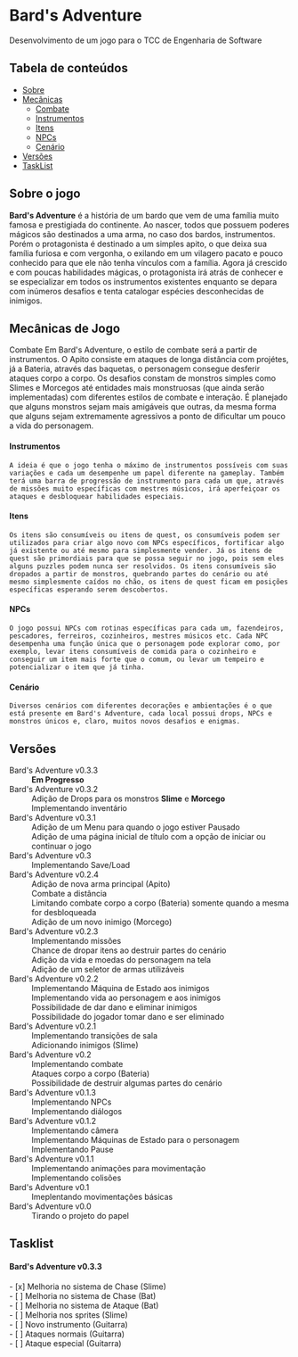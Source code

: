 # Bard's Adventure

Desenvolvimento de um jogo para o TCC de Engenharia de Software

## Tabela de conteúdos
<!--ts-->
   * [Sobre](#sobre-o-jogo)
   * [Mecânicas](#mecânicas-de-jogo)
      * [Combate](#combate)
      * [Instrumentos](#instrumentos)
      * [Itens](#itens)
      * [NPCs](#npcs)
      * [Cenário](#cenário)
   * [Versões](#versões)
   * [TaskList](#tasklist)
<!--te-->

## Sobre o jogo

**Bard's Adventure** é a história de um bardo que vem de uma família muito famosa e prestigiada do continente. Ao nascer, todos que possuem poderes mágicos são destinados a uma arma, no caso dos bardos, instrumentos. Porém o protagonista é destinado a um simples apito, o que deixa sua família furiosa e com vergonha, o exilando em um vilagero pacato e pouco conhecido para que ele não tenha vínculos com a família. Agora já crescido e com poucas habilidades mágicas, o protagonista irá atrás de conhecer e se especializar em todos os instrumentos existentes enquanto se depara com inúmeros desafios e tenta catalogar espécies desconhecidas de inimigos.

## Mecânicas de Jogo
  Combate
    Em Bard's Adventure, o estilo de combate será a partir de instrumentos. O Apito consiste em ataques de longa distância com projétes, já a Bateria, através das baquetas, o personagem consegue desferir ataques corpo a corpo. Os desafios constam de monstros simples como Slimes e Morcegos até entidades mais monstruosas (que ainda serão implementadas) com diferentes estilos de combate e interação. É planejado que alguns monstros sejam mais amigáveis que outras, da mesma forma que alguns sejam extremamente agressivos a ponto de dificultar um pouco a vida do personagem.
  #### Instrumentos
    A ideia é que o jogo tenha o máximo de instrumentos possíveis com suas variações e cada um desempenhe um papel diferente na gameplay. Também terá uma barra de progressão de instrumento para cada um que, através de missões muito específicas com mestres músicos, irá aperfeiçoar os ataques e desbloquear habilidades especiais.
  #### Itens
    Os itens são consumíveis ou itens de quest, os consumíveis podem ser utilizados para criar algo novo com NPCs específicos, fortificar algo já existente ou até mesmo para simplesmente vender. Já os itens de quest são primordiais para que se possa seguir no jogo, pois sem eles alguns puzzles podem nunca ser resolvidos. Os itens consumíveis são dropados a partir de monstros, quebrando partes do cenário ou até mesmo simplesmente caídos no chão, os itens de quest ficam em posições específicas esperando serem descobertos.
  #### NPCs
    O jogo possui NPCs com rotinas específicas para cada um, fazendeiros, pescadores, ferreiros, cozinheiros, mestres músicos etc. Cada NPC desempenha uma função única que o personagem pode explorar como, por exemplo, levar itens consumíveis de comida para o cozinheiro e conseguir um item mais forte que o comum, ou levar um tempeiro e potencializar o item que já tinha.
  #### Cenário
    Diversos cenários com diferentes decorações e ambientações é o que está presente em Bard's Adventure, cada local possui drops, NPCs e monstros únicos e, claro, muitos novos desafios e enigmas.

## Versões
  <dl>
    <dt> Bard's Adventure v0.3.3 </dt>
      <dd href="#tasks"> <b> Em Progresso </b> </dd>
    <dt> Bard's Adventure v0.3.2 </dt>
      <dd> Adição de Drops para os monstros <b>Slime</b> e <b>Morcego</b> <br> Implementando inventário </dd>
    <dt> Bard's Adventure v0.3.1 </dt>
      <dd> Adição de um Menu para quando o jogo estiver Pausado <br> Adição de uma página inicial de título com a opção de iniciar ou continuar o jogo </dd>
    <dt> Bard's Adventure v0.3 </dt>
      <dd> Implementando Save/Load </dd>
    <dt> Bard's Adventure v0.2.4 </dt>
      <dd> Adição de nova arma principal (Apito) <br> Combate a distância <br> Limitando combate corpo a corpo (Bateria) somente quando a mesma for desbloqueada <br> Adição de um novo inimigo (Morcego) </dd>
    <dt> Bard's Adventure v0.2.3 </dt>
      <dd> Implementando missões <br> Chance de dropar itens ao destruir partes do cenário <br> Adição da vida e moedas do personagem na tela <br> Adição de um seletor de armas utilizáveis </dd>
    <dt> Bard's Adventure v0.2.2 </dt>
      <dd> Implementando Máquina de Estado aos inimigos <br> Implementando vida ao personagem e aos inimigos <br> Possibilidade de dar dano e eliminar inimigos <br>        Possibilidade do jogador tomar dano e ser eliminado </dd>
    <dt> Bard's Adventure v0.2.1 </dt>
      <dd> Implementando transições de sala <br> Adicionando inimigos (Slime) </dd>
    <dt> Bard's Adventure v0.2 </dt>
      <dd> Implementando combate <br> Ataques corpo a corpo (Bateria) <br> Possibilidade de destruir algumas partes do cenário </dd>
    <dt> Bard's Adventure v0.1.3 </dt>
      <dd> Implementando NPCs <br> Implementando diálogos </dd>
    <dt> Bard's Adventure v0.1.2 </dt>
      <dd> Implementando câmera <br> Implementando Máquinas de Estado para o personagem <br> Implementando Pause </dd>
    <dt> Bard's Adventure v0.1.1 </dt>
      <dd> Implementando animações para movimentação <br> Implementando colisões </dd>
    <dt> Bard's Adventure v0.1 </dt>
      <dd> Imeplentando movimentações básicas </dd>
    <dt> Bard's Adventure v0.0 </dt>
      <dd> Tirando o projeto do papel </dd>
  </dl>
  
<h2> Tasklist </h2>
  <h4 title="#Tasks">Bard's Adventure v0.3.3</h4>
  - [x] Melhoria no sistema de Chase (Slime) <br>
  - [ ] Melhoria no sistema de Chase (Bat)<br>
  - [ ] Melhoria no sistema de Ataque (Bat)<br>
  - [ ] Melhoria nos sprites (Slime)<br>
  - [ ] Novo instrumento (Guitarra)<br>
  - [ ] Ataques normais (Guitarra)<br>
  - [ ] Ataque especial (Guitarra)<br>
           

